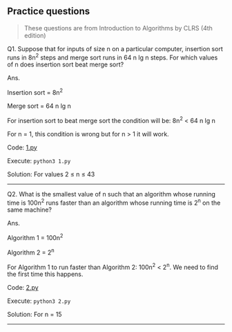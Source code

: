## Practice questions

> These questions are from Introduction to Algorithms by CLRS (4th edition)

Q1. Suppose that for inputs of size n on a particular computer, insertion sort
runs in 8n<sup>2</sup> steps and merge sort runs in 64 n lg n steps. For which
values of n does insertion sort beat merge sort?

Ans.

Insertion sort = 8n<sup>2</sup>

Merge sort = 64 n lg n

For insertion sort to beat merge sort the condition will be: 8n<sup>2</sup> $\lt$ 64 n lg n

For n = 1, this condition is wrong but for n > 1 it will work.

Code: [1.py](./1.py)

Execute: `python3 1.py`

Solution: For values 2 $\le$ n $\le$ 43

---

Q2. What is the smallest value of n such that an algorithm whose running
time is 100n<sup>2</sup> runs faster than an algorithm whose running time is 2<sup>n</sup> on
the same machine?

Ans.

Algorithm 1 = 100n<sup>2</sup>

Algorithm 2 = 2<sup>n</sup>

For Algorithm 1 to run faster than Algorithm 2: 100n<sup>2</sup> < 2<sup>n</sup>. We need to
find the first time this happens.

Code: [2.py](./2.py)

Execute: `python3 2.py`

Solution: For n = 15

---
